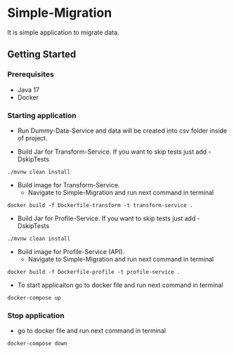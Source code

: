 # Simple-Migration
It is simple application to migrate data.

## Getting Started
### Prerequisites
* Java 17
* Docker

### Starting application
* Run Dummy-Data-Service and data will be created into csv folder inside of project.

* Build Jar for Transform-Service. If you want to skip tests just add -DskipTests
```
./mvnw clean install
```
* Build image for Transform-Service. 
  * Navigate to Simple-Migration and run next command in terminal
```
docker build -f Dockerfile-transform -t transform-service .
```

* Build Jar for Profile-Service. If you want to skip tests just add -DskipTests
```
./mvnw clean install
```
* Build image for Profile-Service (API). 
  * Navigate to Simple-Migration and run next command in terminal
```
docker build -f Dockerfile-profile -t profile-service .
```

* To start applicaiton go to docker file and run next command in terminal
```
docker-compose up
```

### Stop application
* go to docker file and run next command in terminal
```
docker-compose down
```

